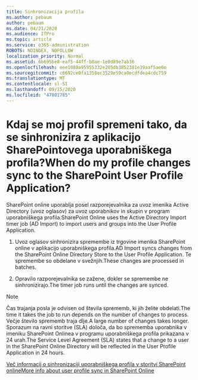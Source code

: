 ```yaml
---
title: Sinhronizacija profila
ms.author: pebaum
author: pebaum
ms.date: 04/21/2020
ms.audience: ITPro
ms.topic: article
ms.service: o365-administration
ROBOTS: NOINDEX, NOFOLLOW
localization_priority: Normal
ms.assetid: 6b695be8-eaf5-44ff-b0ae-1e0d89e7ab36
ms.openlocfilehash: eee1080a95955332e205db3852381e39aaf5ae0e
ms.sourcegitcommit: c6692ce0fa1358ec3529e59ca0ecdfdea4cdc759
ms.translationtype: MT
ms.contentlocale: sl-SI
ms.lasthandoff: 09/15/2020
ms.locfileid: "47801785"
---
```

# <a name="when-do-my-profile-changes-sync-to-the-sharepoint-user-profile-application"></a><span data-ttu-id="a6939-102">Kdaj se moj profil spremeni tako, da se sinhronizira z aplikacijo SharePointovega uporabniškega profila?</span><span class="sxs-lookup"><span data-stu-id="a6939-102">When do my profile changes sync to the SharePoint User Profile Application?</span></span>

<span data-ttu-id="a6939-103">SharePoint online uporablja posel razporejevalnika za uvoz imenika Active Directory (uvoz oglasov) za uvoz uporabnikov in skupin v program uporabniškega profila.</span><span class="sxs-lookup"><span data-stu-id="a6939-103">SharePoint Online uses the Active Directory Import timer job (AD Import) to import users and groups into the User Profile Application.</span></span> 
  
1. <span data-ttu-id="a6939-104">Uvoz oglasov sinhronizira spremembe iz trgovine imenika SharePoint online v aplikacijo uporabniškega profila.</span><span class="sxs-lookup"><span data-stu-id="a6939-104">AD Import syncs changes from the SharePoint Online Directory Store to the User Profile Application.</span></span> <span data-ttu-id="a6939-105">Te spremembe so obdelane v svežnjih.</span><span class="sxs-lookup"><span data-stu-id="a6939-105">These changes are processed in batches.</span></span>
    
2. <span data-ttu-id="a6939-106">Opravilo razporejevalnika se zažene, dokler se spremembe ne sinhronizirajo.</span><span class="sxs-lookup"><span data-stu-id="a6939-106">The timer job runs until the changes are synced.</span></span>
    
> [!NOTE]
> <span data-ttu-id="a6939-107">Čas trajanja posla je odvisen od števila sprememb, ki jih želite obdelati.</span><span class="sxs-lookup"><span data-stu-id="a6939-107">The time it takes the job to run depends on the number of changes to process.</span></span> <span data-ttu-id="a6939-108">Večje število sprememb traja dlje.</span><span class="sxs-lookup"><span data-stu-id="a6939-108">A large number of changes takes longer.</span></span> <span data-ttu-id="a6939-109">Sporazum na ravni storitve (SLA) določa, da bo sprememba uporabnika v imeniku SharePoint Onlinea v programu uporabniškega profila prikazana v 24 urah.</span><span class="sxs-lookup"><span data-stu-id="a6939-109">The Service Level Agreement (SLA) states that a change to a user in the SharePoint Online Directory will be reflected in the User Profile Application in 24 hours.</span></span> 
  
[<span data-ttu-id="a6939-110">Več informacij o sinhronizaciji uporabniškega profila v storitvi SharePoint online</span><span class="sxs-lookup"><span data-stu-id="a6939-110">More info about user profile sync in SharePoint Online</span></span>](https://go.microsoft.com/fwlink/?linkid=875671)
  


